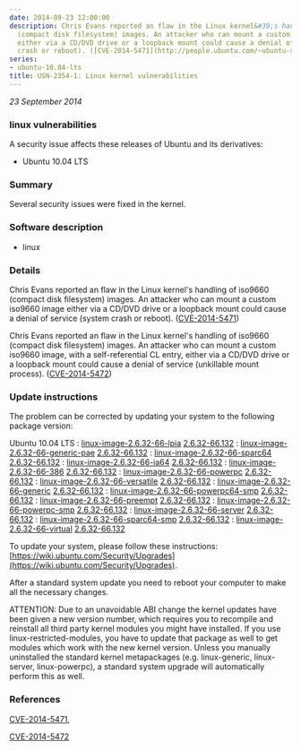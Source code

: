 ```yaml
---
date: 2014-09-23 12:00:00
description: Chris Evans reported an flaw in the Linux kernel&#39;s handling of iso9660
  (compact disk filesystem) images. An attacker who can mount a custom iso9660 image
  either via a CD/DVD drive or a loopback mount could cause a denial of service (system
  crash or reboot). ([CVE-2014-5471](http://people.ubuntu.com/~ubuntu-security/cve/CVE-2014-5471))
series:
- ubuntu-10.04-lts
title: USN-2354-1: Linux kernel vulnerabilities
---
```


*23 September 2014*

### linux vulnerabilities

A security issue affects these releases of Ubuntu and its derivatives:

* Ubuntu 10.04 LTS

### Summary

Several security issues were fixed in the kernel. 

### Software description

* linux 

### Details

Chris Evans reported an flaw in the Linux kernel&#39;s handling of iso9660 (compact disk filesystem) images. An attacker who can mount a custom iso9660 image either via a CD/DVD drive or a loopback mount could cause a denial of service (system crash or reboot). ([CVE-2014-5471](http://people.ubuntu.com/~ubuntu-security/cve/CVE-2014-5471))

Chris Evans reported an flaw in the Linux kernel&#39;s handling of iso9660 (compact disk filesystem) images. An attacker who can mount a custom iso9660 image, with a self-referential CL entry, either via a CD/DVD drive or a loopback mount could cause a denial of service (unkillable mount process). ([CVE-2014-5472](http://people.ubuntu.com/~ubuntu-security/cve/CVE-2014-5472)) 

### Update instructions

The problem can be corrected by updating your system to the following package version:

Ubuntu 10.04 LTS
 : [linux-image-2.6.32-66-lpia](https://launchpad.net/ubuntu/+source/linux) <span> [2.6.32-66.132](https://launchpad.net/ubuntu/+source/linux/2.6.32-66.132) </span> 
 : [linux-image-2.6.32-66-generic-pae](https://launchpad.net/ubuntu/+source/linux) <span> [2.6.32-66.132](https://launchpad.net/ubuntu/+source/linux/2.6.32-66.132) </span> 
 : [linux-image-2.6.32-66-sparc64](https://launchpad.net/ubuntu/+source/linux) <span> [2.6.32-66.132](https://launchpad.net/ubuntu/+source/linux/2.6.32-66.132) </span> 
 : [linux-image-2.6.32-66-ia64](https://launchpad.net/ubuntu/+source/linux) <span> [2.6.32-66.132](https://launchpad.net/ubuntu/+source/linux/2.6.32-66.132) </span> 
 : [linux-image-2.6.32-66-386](https://launchpad.net/ubuntu/+source/linux) <span> [2.6.32-66.132](https://launchpad.net/ubuntu/+source/linux/2.6.32-66.132) </span> 
 : [linux-image-2.6.32-66-powerpc](https://launchpad.net/ubuntu/+source/linux) <span> [2.6.32-66.132](https://launchpad.net/ubuntu/+source/linux/2.6.32-66.132) </span> 
 : [linux-image-2.6.32-66-versatile](https://launchpad.net/ubuntu/+source/linux) <span> [2.6.32-66.132](https://launchpad.net/ubuntu/+source/linux/2.6.32-66.132) </span> 
 : [linux-image-2.6.32-66-generic](https://launchpad.net/ubuntu/+source/linux) <span> [2.6.32-66.132](https://launchpad.net/ubuntu/+source/linux/2.6.32-66.132) </span> 
 : [linux-image-2.6.32-66-powerpc64-smp](https://launchpad.net/ubuntu/+source/linux) <span> [2.6.32-66.132](https://launchpad.net/ubuntu/+source/linux/2.6.32-66.132) </span> 
 : [linux-image-2.6.32-66-preempt](https://launchpad.net/ubuntu/+source/linux) <span> [2.6.32-66.132](https://launchpad.net/ubuntu/+source/linux/2.6.32-66.132) </span> 
 : [linux-image-2.6.32-66-powerpc-smp](https://launchpad.net/ubuntu/+source/linux) <span> [2.6.32-66.132](https://launchpad.net/ubuntu/+source/linux/2.6.32-66.132) </span> 
 : [linux-image-2.6.32-66-server](https://launchpad.net/ubuntu/+source/linux) <span> [2.6.32-66.132](https://launchpad.net/ubuntu/+source/linux/2.6.32-66.132) </span> 
 : [linux-image-2.6.32-66-sparc64-smp](https://launchpad.net/ubuntu/+source/linux) <span> [2.6.32-66.132](https://launchpad.net/ubuntu/+source/linux/2.6.32-66.132) </span> 
 : [linux-image-2.6.32-66-virtual](https://launchpad.net/ubuntu/+source/linux) <span> [2.6.32-66.132](https://launchpad.net/ubuntu/+source/linux/2.6.32-66.132) </span> 

To update your system, please follow these instructions: [https://wiki.ubuntu.com/Security/Upgrades](https://wiki.ubuntu.com/Security/Upgrades).

After a standard system update you need to reboot your computer to make all the necessary changes.

ATTENTION: Due to an unavoidable ABI change the kernel updates have been given a new version number, which requires you to recompile and reinstall all third party kernel modules you might have installed. If you use linux-restricted-modules, you have to update that package as well to get modules which work with the new kernel version. Unless you manually uninstalled the standard kernel metapackages (e.g. linux-generic, linux-server, linux-powerpc), a standard system upgrade will automatically perform this as well. 

### References

 
 [CVE-2014-5471](http://people.ubuntu.com/~ubuntu-security/cve/CVE-2014-5471), 

 [CVE-2014-5472](http://people.ubuntu.com/~ubuntu-security/cve/CVE-2014-5472)